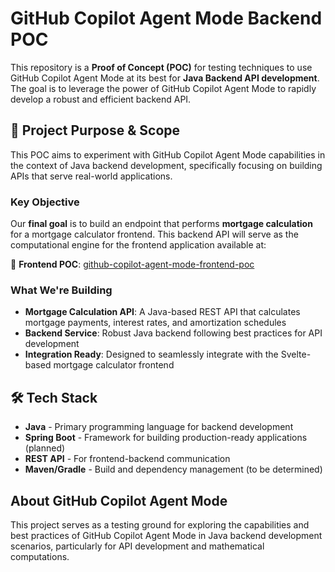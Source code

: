 # GitHub Copilot Agent Mode Backend POC

This repository is a **Proof of Concept (POC)** for testing techniques to use GitHub Copilot Agent Mode at its best for **Java Backend API development**. The goal is to leverage the power of GitHub Copilot Agent Mode to rapidly develop a robust and efficient backend API.

## 🎯 Project Purpose & Scope

This POC aims to experiment with GitHub Copilot Agent Mode capabilities in the context of Java backend development, specifically focusing on building APIs that serve real-world applications.

### Key Objective

Our **final goal** is to build an endpoint that performs **mortgage calculation** for a mortgage calculator frontend. This backend API will serve as the computational engine for the frontend application available at:

🔗 **Frontend POC**: [github-copilot-agent-mode-frontend-poc](https://github.com/ltpitt/github-copilot-agent-mode-frontend-poc)

### What We're Building

- **Mortgage Calculation API**: A Java-based REST API that calculates mortgage payments, interest rates, and amortization schedules
- **Backend Service**: Robust Java backend following best practices for API development
- **Integration Ready**: Designed to seamlessly integrate with the Svelte-based mortgage calculator frontend

## 🛠️ Tech Stack

- **Java** - Primary programming language for backend development
- **Spring Boot** - Framework for building production-ready applications (planned)
- **REST API** - For frontend-backend communication
- **Maven/Gradle** - Build and dependency management (to be determined)

## About GitHub Copilot Agent Mode

This project serves as a testing ground for exploring the capabilities and best practices of GitHub Copilot Agent Mode in Java backend development scenarios, particularly for API development and mathematical computations.
